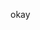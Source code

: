 <html><head><style
  type="text/css">
h1 {color:red;}

p {color:blue;}
</style></head>
<body>
okay
</body>
</html>

